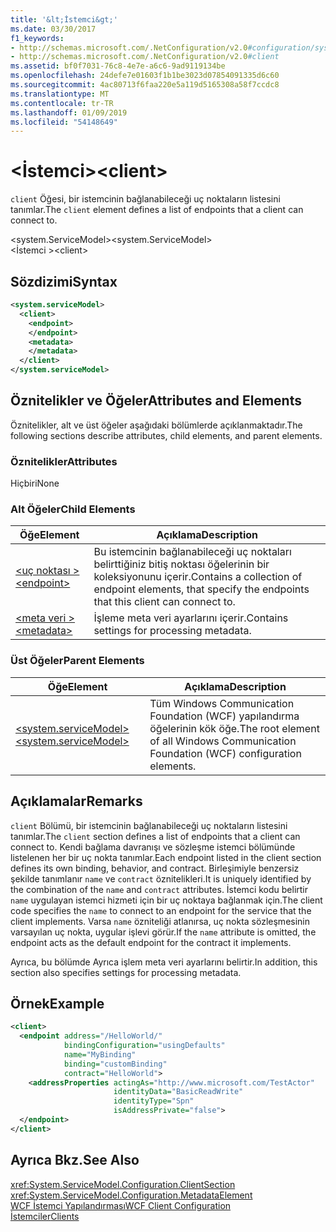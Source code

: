 ```yaml
---
title: '&lt;İstemci&gt;'
ms.date: 03/30/2017
f1_keywords:
- http://schemas.microsoft.com/.NetConfiguration/v2.0#configuration/system.ServiceModel/client
- http://schemas.microsoft.com/.NetConfiguration/v2.0#client
ms.assetid: bf0f7031-76c8-4e7e-a6c6-9ad9119134be
ms.openlocfilehash: 24defe7e01603f1b1be3023d07854091335d6c60
ms.sourcegitcommit: 4ac80713f6faa220e5a119d5165308a58f7ccdc8
ms.translationtype: MT
ms.contentlocale: tr-TR
ms.lasthandoff: 01/09/2019
ms.locfileid: "54148649"
---
```

# <a name="ltclientgt"></a><span data-ttu-id="5f2f3-102">&lt;İstemci&gt;</span><span class="sxs-lookup"><span data-stu-id="5f2f3-102">&lt;client&gt;</span></span>
<span data-ttu-id="5f2f3-103">`client` Öğesi, bir istemcinin bağlanabileceği uç noktaların listesini tanımlar.</span><span class="sxs-lookup"><span data-stu-id="5f2f3-103">The `client` element defines a list of endpoints that a client can connect to.</span></span>  
  
 <span data-ttu-id="5f2f3-104">\<system.ServiceModel></span><span class="sxs-lookup"><span data-stu-id="5f2f3-104">\<system.ServiceModel></span></span>  
<span data-ttu-id="5f2f3-105">\<İstemci ></span><span class="sxs-lookup"><span data-stu-id="5f2f3-105">\<client></span></span>  
  
## <a name="syntax"></a><span data-ttu-id="5f2f3-106">Sözdizimi</span><span class="sxs-lookup"><span data-stu-id="5f2f3-106">Syntax</span></span>  
  
```xml  
<system.serviceModel>
  <client>
    <endpoint>
    </endpoint>
    <metadata>
    </metadata>
  </client>
</system.serviceModel>
```  
  
## <a name="attributes-and-elements"></a><span data-ttu-id="5f2f3-107">Öznitelikler ve Öğeler</span><span class="sxs-lookup"><span data-stu-id="5f2f3-107">Attributes and Elements</span></span>  
 <span data-ttu-id="5f2f3-108">Öznitelikler, alt ve üst öğeler aşağıdaki bölümlerde açıklanmaktadır.</span><span class="sxs-lookup"><span data-stu-id="5f2f3-108">The following sections describe attributes, child elements, and parent elements.</span></span>  
  
### <a name="attributes"></a><span data-ttu-id="5f2f3-109">Öznitelikler</span><span class="sxs-lookup"><span data-stu-id="5f2f3-109">Attributes</span></span>  
 <span data-ttu-id="5f2f3-110">Hiçbiri</span><span class="sxs-lookup"><span data-stu-id="5f2f3-110">None</span></span>  
  
### <a name="child-elements"></a><span data-ttu-id="5f2f3-111">Alt Öğeler</span><span class="sxs-lookup"><span data-stu-id="5f2f3-111">Child Elements</span></span>  
  
|<span data-ttu-id="5f2f3-112">Öğe</span><span class="sxs-lookup"><span data-stu-id="5f2f3-112">Element</span></span>|<span data-ttu-id="5f2f3-113">Açıklama</span><span class="sxs-lookup"><span data-stu-id="5f2f3-113">Description</span></span>|  
|-------------|-----------------|  
|[<span data-ttu-id="5f2f3-114">\<uç noktası ></span><span class="sxs-lookup"><span data-stu-id="5f2f3-114">\<endpoint></span></span>](../../../../../docs/framework/configure-apps/file-schema/wcf/endpoint-of-client.md)|<span data-ttu-id="5f2f3-115">Bu istemcinin bağlanabileceği uç noktaları belirttiğiniz bitiş noktası öğelerinin bir koleksiyonunu içerir.</span><span class="sxs-lookup"><span data-stu-id="5f2f3-115">Contains a collection of endpoint elements, that specify the endpoints that this client can connect to.</span></span>|  
|[<span data-ttu-id="5f2f3-116">\<meta veri ></span><span class="sxs-lookup"><span data-stu-id="5f2f3-116">\<metadata></span></span>](../../../../../docs/framework/configure-apps/file-schema/wcf/metadata.md)|<span data-ttu-id="5f2f3-117">İşleme meta veri ayarlarını içerir.</span><span class="sxs-lookup"><span data-stu-id="5f2f3-117">Contains settings for processing metadata.</span></span>|  
  
### <a name="parent-elements"></a><span data-ttu-id="5f2f3-118">Üst Öğeler</span><span class="sxs-lookup"><span data-stu-id="5f2f3-118">Parent Elements</span></span>  
  
|<span data-ttu-id="5f2f3-119">Öğe</span><span class="sxs-lookup"><span data-stu-id="5f2f3-119">Element</span></span>|<span data-ttu-id="5f2f3-120">Açıklama</span><span class="sxs-lookup"><span data-stu-id="5f2f3-120">Description</span></span>|  
|-------------|-----------------|  
|[<span data-ttu-id="5f2f3-121">\<system.serviceModel></span><span class="sxs-lookup"><span data-stu-id="5f2f3-121">\<system.serviceModel></span></span>](../../../../../docs/framework/configure-apps/file-schema/wcf/system-servicemodel.md)|<span data-ttu-id="5f2f3-122">Tüm Windows Communication Foundation (WCF) yapılandırma öğelerinin kök öğe.</span><span class="sxs-lookup"><span data-stu-id="5f2f3-122">The root element of all Windows Communication Foundation (WCF) configuration elements.</span></span>|  
  
## <a name="remarks"></a><span data-ttu-id="5f2f3-123">Açıklamalar</span><span class="sxs-lookup"><span data-stu-id="5f2f3-123">Remarks</span></span>  
 <span data-ttu-id="5f2f3-124">`client` Bölümü, bir istemcinin bağlanabileceği uç noktaların listesini tanımlar.</span><span class="sxs-lookup"><span data-stu-id="5f2f3-124">The `client` section defines a list of endpoints that a client can connect to.</span></span> <span data-ttu-id="5f2f3-125">Kendi bağlama davranışı ve sözleşme istemci bölümünde listelenen her bir uç nokta tanımlar.</span><span class="sxs-lookup"><span data-stu-id="5f2f3-125">Each endpoint listed in the client section defines its own binding, behavior, and contract.</span></span> <span data-ttu-id="5f2f3-126">Birleşimiyle benzersiz şekilde tanımlanır `name` ve `contract` öznitelikleri.</span><span class="sxs-lookup"><span data-stu-id="5f2f3-126">It is uniquely identified by the combination of the `name` and `contract` attributes.</span></span> <span data-ttu-id="5f2f3-127">İstemci kodu belirtir `name` uygulayan istemci hizmeti için bir uç noktaya bağlanmak için.</span><span class="sxs-lookup"><span data-stu-id="5f2f3-127">The client code specifies the `name` to connect to an endpoint for the service that the client implements.</span></span> <span data-ttu-id="5f2f3-128">Varsa `name` özniteliği atlanırsa, uç nokta sözleşmesinin varsayılan uç nokta, uygular işlevi görür.</span><span class="sxs-lookup"><span data-stu-id="5f2f3-128">If the `name` attribute is omitted, the endpoint acts as the default endpoint for the contract it implements.</span></span>  
  
 <span data-ttu-id="5f2f3-129">Ayrıca, bu bölümde Ayrıca işlem meta veri ayarlarını belirtir.</span><span class="sxs-lookup"><span data-stu-id="5f2f3-129">In addition, this section also specifies settings for processing metadata.</span></span>  
  
## <a name="example"></a><span data-ttu-id="5f2f3-130">Örnek</span><span class="sxs-lookup"><span data-stu-id="5f2f3-130">Example</span></span>  
  
```xml  
<client>
  <endpoint address="/HelloWorld/"
            bindingConfiguration="usingDefaults"
            name="MyBinding"
            binding="customBinding"
            contract="HelloWorld">
    <addressProperties actingAs="http://www.microsoft.com/TestActor"
                       identityData="BasicReadWrite"
                       identityType="Spn"
                       isAddressPrivate="false">
  </endpoint>
</client>
```  
  
## <a name="see-also"></a><span data-ttu-id="5f2f3-131">Ayrıca Bkz.</span><span class="sxs-lookup"><span data-stu-id="5f2f3-131">See Also</span></span>  
 <xref:System.ServiceModel.Configuration.ClientSection>  
 <xref:System.ServiceModel.Configuration.MetadataElement>  
 [<span data-ttu-id="5f2f3-132">WCF İstemci Yapılandırması</span><span class="sxs-lookup"><span data-stu-id="5f2f3-132">WCF Client Configuration</span></span>](../../../../../docs/framework/wcf/feature-details/client-configuration.md)  
 [<span data-ttu-id="5f2f3-133">İstemciler</span><span class="sxs-lookup"><span data-stu-id="5f2f3-133">Clients</span></span>](../../../../../docs/framework/wcf/feature-details/clients.md)
